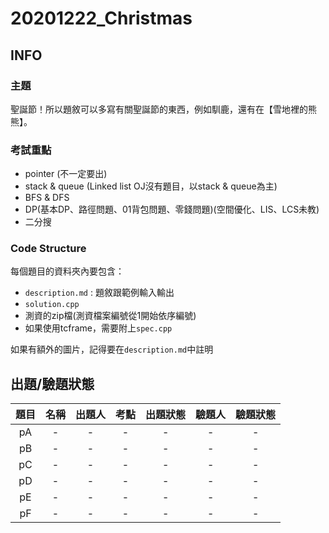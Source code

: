 ﻿# 20201222_Christmas

## INFO
### 主題
聖誕節！所以題敘可以多寫有關聖誕節的東西，例如馴鹿，還有在【雪地裡的熊熊】。


### 考試重點
- pointer (不一定要出)
- stack & queue (Linked list OJ沒有題目，以stack & queue為主)
- BFS & DFS
- DP(基本DP、路徑問題、01背包問題、零錢問題)(空間優化、LIS、LCS未教)
- 二分搜

### Code Structure
每個題目的資料夾內要包含：
- `description.md` : 題敘跟範例輸入輸出
- `solution.cpp`
- 測資的zip檔(測資檔案編號從1開始依序編號)
- 如果使用tcframe，需要附上`spec.cpp`

如果有額外的圖片，記得要在`description.md`中註明


## 出題/驗題狀態

| 題目 | 名稱 | 出題人 | 考點 | 出題狀態 | 驗題人 | 驗題狀態 |
|:----:|:----:|:------:|:----:|:--------:|:------:|:--------:|
|  pA  |  -   |   -    |  -   |    -     |   -    |    -     |
|  pB  |  -   |   -    |  -   |    -     |   -    |    -     |
|  pC  |  -   |   -    |  -   |    -     |   -    |    -     |
|  pD  |  -   |   -    |  -   |    -     |   -    |    -     |
|  pE  |  -   |   -    |  -   |    -     |   -    |    -     |
|  pF  |  -   |   -    |  -   |    -     |   -    |    -     |

